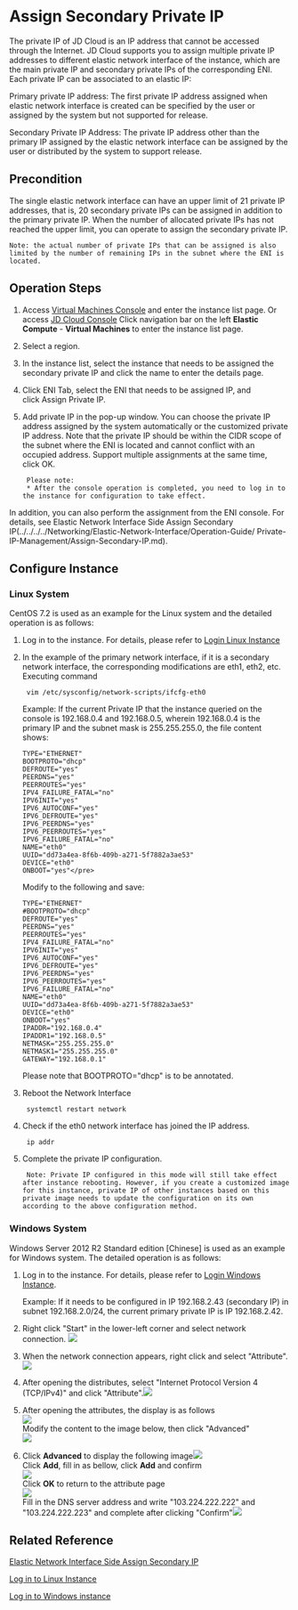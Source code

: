 # Assign Secondary Private IP

The private IP of JD Cloud is an IP address that cannot be accessed through the Internet. JD Cloud supports you to assign multiple private IP addresses to different elastic network interface of the instance, which are the main private IP and secondary private IPs of the corresponding ENI. Each private IP can be associated to an elastic IP:

Primary private IP address: The first private IP address assigned when elastic network interface is created can be specified by the user or assigned by the system but not supported for release.

Secondary Private IP Address: The private IP address other than the primary IP assigned by the elastic network interface can be assigned by the user or distributed by the system to support release.

## Precondition

The single elastic network interface can have an upper limit of 21 private IP addresses, that is, 20 secondary private IPs can be assigned in addition to the primary private IP. When the number of allocated private IPs has not reached the upper limit, you can operate to assign the secondary private IP.
	
	Note: the actual number of private IPs that can be assigned is also limited by the number of remaining IPs in the subnet where the ENI is located.

## Operation Steps

1. Access [Virtual Machines Console](https://cns-console.jdcloud.com/host/compute/list) and enter the instance list page. Or access [JD Cloud Console](https://console.jdcloud.com) Click navigation bar on the left **Elastic Compute** - **Virtual Machines** to enter the instance list page.
2. Select a region.
3. In the instance list, select the instance that needs to be assigned the secondary private IP and click the name to enter the details page.
4. Click ENI Tab, select the ENI that needs to be assigned IP, and click Assign Private IP.
5. Add private IP in the pop-up window. You can choose the private IP address assigned by the system automatically or the customized private IP address. Note that the private IP should be within the CIDR scope of the subnet where the ENI is located and cannot conflict with an occupied address. Support multiple assignments at the same time, click OK.
		
		Please note:
		* After the console operation is completed, you need to log in to the instance for configuration to take effect.

In addition, you can also perform the assignment from the ENI console. For details, see Elastic Network Interface Side Assign Secondary IP(../../../../Networking/Elastic-Network-Interface/Operation-Guide/ Private-IP-Management/Assign-Secondary-IP.md).

## Configure Instance

### Linux System

CentOS 7.2 is used as an example for the Linux system and the detailed operation is as follows:

1. Log in to the instance. For details, please refer to [Login Linux Instance](../../Getting-Start-Linux/Connect-to-Linux-Instance.md)

2. In the example of the primary network interface, if it is a secondary network interface, the corresponding modifications are eth1, eth2, etc. Executing command 

		vim /etc/sysconfig/network-scripts/ifcfg-eth0

	Example: If the current Private IP that the instance queried on the console is 192.168.0.4 and 192.168.0.5, wherein 192.168.0.4 is the primary IP and the subnet mask is 255.255.255.0, the file content shows:

	```
	TYPE="ETHERNET"  
	BOOTPROTO="dhcp"
	DEFROUTE="yes"
	PEERDNS="yes"
	PEERROUTES="yes"
	IPV4_FAILURE_FATAL="no"
	IPV6INIT="yes"
	IPV6_AUTOCONF="yes"
	IPV6_DEFROUTE="yes"
	IPV6_PEERDNS="yes"
	IPV6_PEERROUTES="yes"
	IPV6_FAILURE_FATAL="no"
	NAME="eth0"
	UUID="dd73a4ea-8f6b-409b-a271-5f7882a3ae53"
	DEVICE="eth0"
	ONBOOT="yes"</pre>
	```
	Modify to the following and save:

	```
	TYPE="ETHERNET"
	#BOOTPROTO="dhcp"
	DEFROUTE="yes"
	PEERDNS="yes"
	PEERROUTES="yes"
	IPV4_FAILURE_FATAL="no"
	IPV6INIT="yes"
	IPV6_AUTOCONF="yes"
	IPV6_DEFROUTE="yes"
	IPV6_PEERDNS="yes"
	IPV6_PEERROUTES="yes"
	IPV6_FAILURE_FATAL="no"
	NAME="eth0"
	UUID="dd73a4ea-8f6b-409b-a271-5f7882a3ae53"
	DEVICE="eth0"
	ONBOOT="yes"
	IPADDR="192.168.0.4"
	IPADDR1="192.168.0.5"
	NETMASK="255.255.255.0"
	NETMASK1="255.255.255.0"
	GATEWAY="192.168.0.1"
	```
	Please note that BOOTPROTO="dhcp" is to be annotated.

3. Reboot the Network Interface

		systemctl restart network

4. Check if the eth0 network interface has joined the IP address.
		
		ip addr
		
5. Complete the private IP configuration.
	
		Note: Private IP configured in this mode will still take effect after instance rebooting. However, if you create a customized image for this instance, private IP of other instances based on this private image needs to update the configuration on its own according to the above configuration method.

### Windows System

Windows Server 2012 R2 Standard edition [Chinese] is used as an example for Windows system. The detailed operation is as follows:

1. Log in to the instance. For details, please refer to [Login Windows Instance](../../Getting-Start-Windows/Connect-to-Windows-Instance.md).

	Example: If it needs to be configured in IP 192.168.2.43 (secondary IP) in subnet 192.168.2.0/24, the current primary private IP is IP 192.168.2.42.

2. Right click "Start" in the lower-left corner and select network connection. ![](../../../../../image/vm/AssignIP1.png)
3. When the network connection appears, right click and select "Attribute". ![](../../../../../image/vm/AssignIP2.png)
4. After opening the distributes, select "Internet Protocol Version 4 (TCP/IPv4)" and click "Attribute".![](../../../../../image/vm/AssignIP3.png )
5. After opening the attributes, the display is as follows<br>![](../../../../../image/vm/AssignIP4.png)<br>Modify the content to the image below, then click "Advanced"<br>![](../../../../../image/vm/AssignIP5.png)
6. Click **Advanced** to display the following image![](../../../../../image/vm/AssignIP6.png)
<br>Click **Add**, fill in as bellow, click **Add** and confirm<br>![](../../../../../image/vm/AssignIP7.png)<br>Click **OK** to return to the attribute page<br>![](../../../../../image/vm/AssignIP8.png)<br>Fill in the DNS server address and write "103.224.222.222" and "103.224.222.223"  and complete after clicking "Confirm"![](../../../../../image/vm/AssignIP9.png)

## Related Reference

[Elastic Network Interface Side Assign Secondary IP](../../../../Networking/Elastic-Network-Interface/Operation-Guide/Private-IP-Management/Assign-Secondary-IP.md)

[Log in to Linux Instance](../../Getting-Start-Linux/Connect-to-Linux-Instance.md)

[Log in to Windows instance](../../Getting-Start-Windows/Connect-to-Windows-Instance.md)
